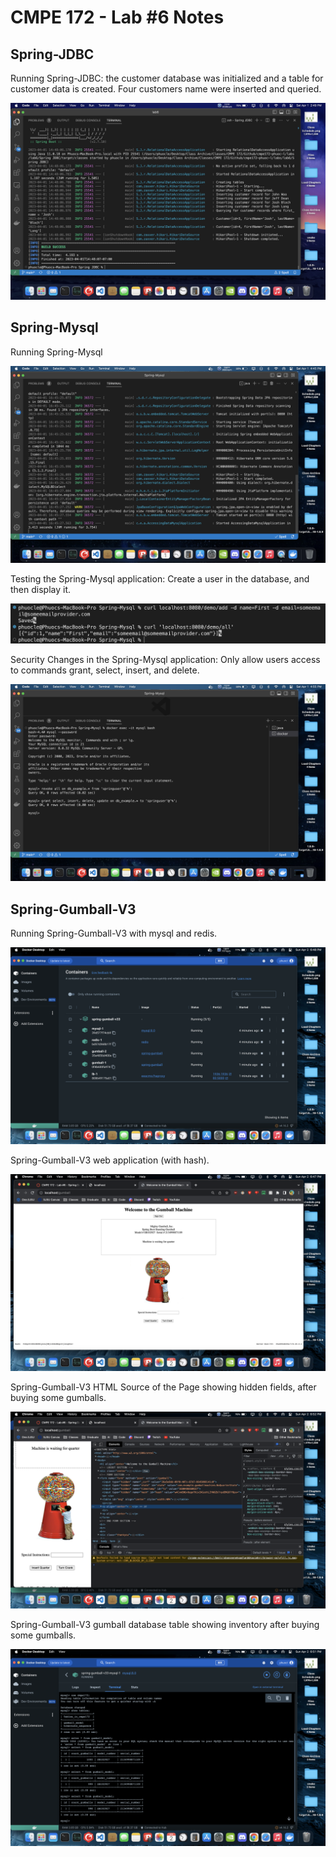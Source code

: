# CMPE 172 - Lab #6 Notes

## Spring-JDBC

Running Spring-JDBC: the customer database was initialized and a table for customer data is created. Four customers name were inserted and queried.

![Spring-JDBC_Terminal](./images/Spring-JDBC_Terminal.png)

## Spring-Mysql

Running Spring-Mysql

![Spring-Mysql_Terminal](./images/Spring-Mysql_Terminal.png)

Testing the Spring-Mysql application: Create a user in the database, and then display it.

![Spring-Mysql_Testing](./images/Spring-Mysql_Testing.png)

Security Changes in the Spring-Mysql application: Only allow users access to commands grant, select, insert, and delete.

![Spring-Mysql_Security](./images/Spring-Mysql_Security.png)

## Spring-Gumball-V3

Running Spring-Gumball-V3 with mysql and redis.

![Spring-Gumball_Docker](./images/Spring-Gumball_Docker.png)

Spring-Gumball-V3 web application (with hash).

![Spring-Gumball_Application](./images/Spring-Gumball_Application.png)

Spring-Gumball-V3 HTML Source of the Page showing hidden fields, after buying some gumballs.

![Spring-Gumball_Source](./images/Spring-Gumball_Source.png)

Spring-Gumball-V3 gumball database table showing inventory after buying some gumballs.

![Spring-Gumball_Tables](./images/Spring-Gumball_Tables.png)
